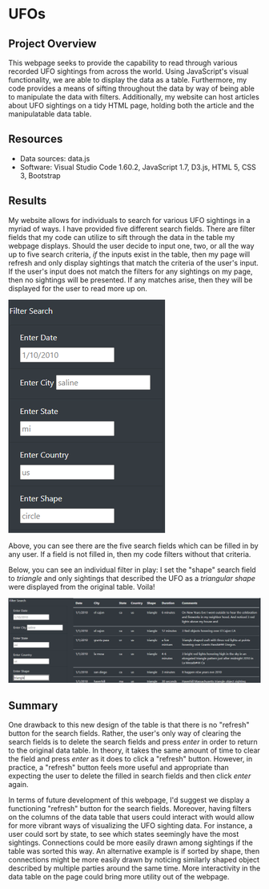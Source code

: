 # UFOs

## Project Overview
This webpage seeks to provide the capability to read through various recorded UFO sightings from across the world. Using JavaScript's visual functionality, we are able to display the data as a table. Furthermore, my code provides a means of sifting throughout the data by way of being able to manipulate the data with filters. Additionally, my website can host articles about UFO sightings on a tidy HTML page, holding both the article and the manipulatable data table.

## Resources
- Data sources: data.js
- Software: Visual Studio Code 1.60.2, JavaScript 1.7, D3.js, HTML 5, CSS 3, Bootstrap

## Results
My website allows for individuals to search for various UFO sightings in a myriad of ways. I have provided five different search fields. There are filter fields that my code can utilize to sift through the data in the table my webpage displays. Should the user decide to input one, two, or all the way up to five search criteria, *if* the inputs exist in the table, then my page will refresh and only display sightings that match the criteria of the user's input. If the user's input does not match the filters for any sightings on my page, then no sightings will be presented. If any matches arise, then they will be displayed for the user to read more up on.

![Five Filters](Resources/five_filters.png)

Above, you can see there are the five search fields which can be filled in by any user. If a field is not filled in, then my code filters without that criteria.

Below, you can see an individual filter in play: I set the "shape" search field to *triangle* and only sightings that described the UFO as a *triangular shape* were displayed from the original table. Voila!

![Shape Filter: In Action](Resources/triangle_filter.png)


## Summary
One drawback to this new design of the table is that there is no "refresh" button for the search fields. Rather, the user's only way of clearing the search fields is to delete the search fields and press *enter* in order to return to the original data table. In theory, it takes the same amount of time to clear the field and press *enter* as it does to click a "refresh" button. However, in practice, a "refresh" button feels more useful and appropriate than expecting the user to delete the filled in search fields and then click *enter* again. 

In terms of future development of this webpage, I'd suggest we display a functioning "refresh" button for the search fields. Moreover, having filters on the columns of the data table that users could interact with would allow for more vibrant ways of visualizing the UFO sighting data. For instance, a user could sort by state, to see which states seemingly have the most sightings. Connections could be more easily drawn among sightings if the table was sorted this way. An alternative example is if sorted by shape, then connections might be more easily drawn by noticing similarly shaped object described by multiple parties around the same time. More interactivity in the data table on the page could bring more utility out of the webpage.